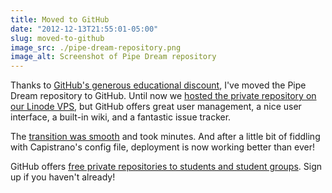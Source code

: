 ```yaml
---
title: Moved to GitHub
date: "2012-12-13T21:55:01-05:00"
slug: moved-to-github
image_src: ./pipe-dream-repository.png
image_alt: Screenshot of Pipe Dream repository
---
```


Thanks to [GitHub's generous educational discount](https://github.com/edu), I've moved the Pipe Dream repository to GitHub. Until now we [hosted the private repository on our Linode VPS](https://danoc.me/blog/pipe-dream-server/), but GitHub offers great user management, a nice user interface, a built-in wiki, and a fantastic issue tracker.

The [transition was smooth](http://kovshenin.com/2011/transfer-your-existing-git-repository-to-github/) and took minutes. And after a little bit of fiddling with Capistrano's config file, deployment is now working better than ever!

GitHub offers [free private repositories to students and student groups](https://github.com/edu). Sign up if you haven't already!
